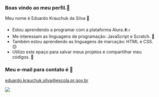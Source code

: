 ### Boas vindo ao meu perfil.👋

Meu nome é Eduardo Krauchuk da Silva 🏀
- Estou aprendendo a programar com a plataforma Alura.⛹️‍♂️
- Me interessam as linguagens de programação: JavaScript e Scratch. 🥇
- Também estou aprendendo as linguagens de marcação: HTML e CSS. 😊
- Utilizo este epaço para salvar meus projetos e compartilhar meu códigos. 🏀

### Meu e-mail para contato é 🔽

eduardo.krauchuk.silva@escola.pr.gov.br

![](https://media.tenor.com/cdgu_rxP5vwAAAAd/cat-hiss.gif)


<!--
**duzinzs/duzinzs** is a ✨ _special_ ✨ repository because its `README.md` (this file) appears on your GitHub profile.

Here are some ideas to get you started:

- 🔭 I’m currently working on ...
- 🌱 I’m currently learning ...
- 👯 I’m looking to collaborate on ...
- 🤔 I’m looking for help with ...
- 💬 Ask me about ...
- 📫 How to reach me: ...
- 😄 Pronouns: ...
- ⚡ Fun fact: ...
-->
